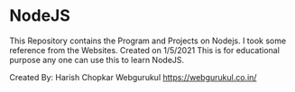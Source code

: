# NodeJS
This Repository contains the Program and Projects on Nodejs. I took some reference from the Websites. 
Created on 1/5/2021
This is for educational purpose any one can use this to learn NodeJS. 

Created By: Harish Chopkar
Webgurukul
https://webgurukul.co.in/
